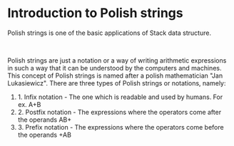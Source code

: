 # <h1>Introduction to Polish strings</h1>

<p>Polish strings is one of the basic applications of Stack data structure.</p>
<br>
<p>Polish strings are just a notation or a way of writing arithmetic expressions in such a way that it can
be understood by the computers and machines. This concept of Polish strings is named after a polish
mathematician "Jan Lukasiewicz". There are three types of Polish strings or notations, namely:</p> 

<ol>
    <li>1. Infix notation - The one which is readable and used by humans. For ex. A+B</li>
    <li>2. Postfix notation - The expressions where the operators come after the operands AB+</li>
    <li>3. Prefix notation - The expressions where the operators come before the operands +AB</li>
</ol>